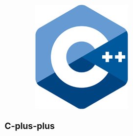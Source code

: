 <p align="center"><img alt='cpp-logo' src='./.documentation/cpp-logo.png' width='60%' align="center" display="block" margin-left='auto' margin-right='auto'></p>


# C-plus-plus
